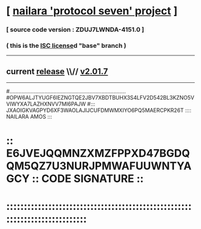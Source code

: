 
# [ [nailara 'protocol seven' project](http://nailara.network/) ]

### [ source code version : ZDUJ7LWNDA-4151.0 ]

### ( this is the [ISC license](license)d "base" branch )
---
## current [release](https://github.com/nailara-technologies/protocol-7/releases) \\\\// [v2.01.7](https://github.com/nailara-technologies/protocol-7/releases/tag/v2.01.7)
---

#.............................................................................
#OPW6ALJTYUGF6IEZNGTQE2JBV7XBDTBUHX3S4LFV2D542BL3KZNO5VVIWYXA7LAZHXNVV7MI6PAJW
#::: JXAOIGKVAGPYD6XF3WAOLAJIJCUFDMWMXIYO6PQ5MAERCPKR26T :::: NAILARA AMOS :::
# :: E6JVEJQQMNZXMZFPPXD47BGDQQM5QZ7U3NURJPMWAFUUWNTYAGCY :: CODE SIGNATURE ::
# ::::::::::::::::::::::::::::::::::::::::::::::::::::::::::::::::::::::::::::
